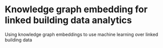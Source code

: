 # Knowledge graph embedding for linked building data analytics
Using knowledge graph embeddings to use machine learning over linked building data
